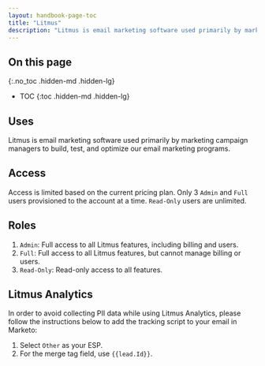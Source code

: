 ```yaml
---
layout: handbook-page-toc
title: "Litmus"
description: "Litmus is email marketing software used primarily by marketing campaign managers to build, test, and optimize our email marketing programs."
---
```


## On this page
{:.no_toc .hidden-md .hidden-lg}

- TOC
{:toc .hidden-md .hidden-lg}

## Uses

Litmus is email marketing software used primarily by marketing campaign managers to build, test, and optimize our email marketing programs. 

## Access

Access is limited based on the current pricing plan. Only 3 `Admin` and `Full` users provisioned to the account at a time. `Read-Only` users are unlimited.

## Roles

1. `Admin`: Full access to all Litmus features, including billing and users.
1. `Full`: Full access to all Litmus features, but cannot manage billing or users.
1. `Read-Only`: Read-only access to all features.

## Litmus Analytics

In order to avoid collecting PII data while using Litmus Analytics, please follow the instructions below to add the tracking script to your email in Marketo:

1. Select `Other` as your ESP.
1. For the merge tag field, use `{{lead.Id}}`. 

